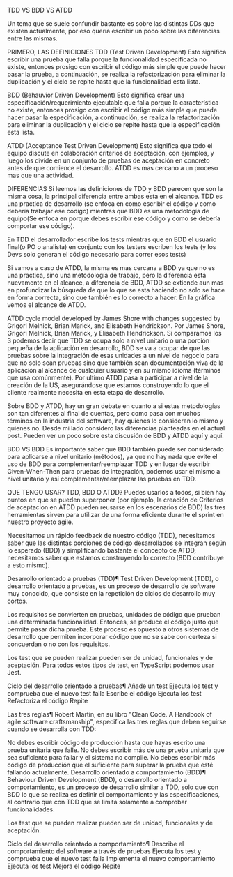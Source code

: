 TDD VS BDD VS ATDD

Un tema que se suele confundir bastante es sobre las distintas DDs que existen actualmente, por eso quería escribir un poco sobre las diferencias entre las mismas.

PRIMERO, LAS DEFINICIONES
TDD (Test Driven Development) Esto significa escribir una prueba que falla porque la funcionalidad especificada no existe, entonces  prosigo con escribir el código más simple que puede hacer pasar la prueba, a continuación, se realiza la refactorización para eliminar la duplicación y el ciclo se repite hasta que la funcionalidad esta lista.

BDD (Behauvior Driven Development) Esto significa crear una especificación/requerimiento ejecutable que falla porque la característica no existe, entonces  prosigo con escribir el código más simple que puede hacer pasar la especificación, a continuación, se realiza la refactorización para eliminar la duplicación y el ciclo se repite hasta que la especificación esta lista.

ATDD (Acceptance Test Driven Development) Esto significa que todo el equipo discute en colaboración criterios de aceptación, con ejemplos, y luego los divide en un conjunto de pruebas de aceptación en concreto antes de que comience el desarrollo. ATDD es mas cercano a un proceso mas que una actividad.

DIFERENCIAS
Si leemos las definiciones de TDD y BDD parecen que son la misma cosa, la principal diferencia entre ambas esta en el alcance. TDD es una practica de desarrollo (se enfoca en como escribir el código y como debería trabajar ese código) mientras que BDD es una metodología de equipo(Se enfoca en porque debes escribir ese código y como se debería comportar ese código).

En TDD el desarrollador escribe los tests mientras que en BDD el usuario final(o PO o analista) en conjunto con los testers escriben los tests (y los Devs solo generan el código necesario para correr esos tests)

Si vamos a caso de ATDD, la misma es mas cercana a BDD ya que no es una practica, sino una metodología de trabajo, pero la diferencia esta nuevamente en el alcance, a diferencia de BDD, ATDD se extiende aun mas en profundizar la búsqueda de que lo que se esta haciendo no solo se hace en forma correcta, sino que también es lo correcto a hacer. En la gráfica vemos el alcance de ATDD.

ATDD cycle model developed by James Shore with changes suggested by Grigori Melnick, Brian Marick, and Elisabeth Hendrickson.
Por James Shore, Grigori Melnick, Brian
Marick, y Elisabeth Hendrickson.
Si comparamos los 3 podemos decir que TDD se ocupa solo a nivel unitario o una porción pequeña de la aplicación en desarrollo, BDD se va a ocupar de que las pruebas sobre la integración de esas unidades a un nivel de negocio para que no solo sean pruebas sino que también sean documentación viva de la aplicación al alcance de cualquier usuario y en su mismo idioma (términos que usa comúnmente). Por ultimo ATDD pasa a participar a nivel de la creación de la US, asegurándose que estamos construyendo lo que el cliente realmente necesita en esta etapa de desarrollo.

Sobre BDD y ATDD, hay un gran debate en cuanto a si estas metodologías son tan diferentes al final de cuentas, pero como pasa con muchos términos en la industria del software, hay quienes lo consideran lo mismo y quienes no. Desde mi lado considero las diferencias planteadas en el actual post. Pueden ver un poco sobre esta discusión de BDD y ATDD aquí y aquí.

BDD VS BDD
Es importante saber que BDD también puede ser considerado para aplicarse a nivel unitario (métodos), ya que no hay nada que evite el uso de BDD para complementar/reemplazar TDD y en lugar de escribir Given-When-Then para pruebas de integración, podemos usar el mismo a nivel unitario y así complementar/reemplazar las pruebas en TDD.

QUE TENGO USAR? TDD, BDD O ATDD?
Puedes usarlos a todos, si bien hay puntos en que se pueden superponer (por ejemplo, la creación de Criterios de aceptacion en ATDD pueden reusarse en los escenarios de BDD) las tres herramientas sirven para utilizar de una forma eficiente durante el sprint en nuestro proyecto agile.

Necesitamos un rápido feedback de nuestro código (TDD), necesitamos saber que las distintas porciones de código desarrollados se integran según lo esperado (BDD) y simplificando bastante el concepto de ATDD, necesitamos saber que estamos construyendo lo correcto (BDD contribuye a esto mismo).




Desarrollo orientado a pruebas (TDD)¶
Test Driven Development (TDD), o desarrollo orientado a pruebas, es un proceso de desarrollo de software muy conocido, que consiste en la repetición de ciclos de desarrollo muy cortos.

Los requisitos se convierten en pruebas, unidades de código que prueban una determinada funcionalidad.
Entonces, se produce el código justo que permite pasar dicha prueba.
Este proceso es opuesto a otros sistemas de desarrollo que permiten incorporar código que no se sabe con certeza si concuerdan o no con los requisitos.

Los test que se pueden realizar pueden ser de unidad, funcionales y de aceptación. Para todos estos tipos de test, en TypeScript podemos usar Jest.

Ciclo del desarrollo orientado a pruebas¶
Añade un test
Ejecuta los test y comprueba que el nuevo test falla
Escribe el código
Ejecuta los test
Refactoriza el código
Repite


Las tres reglas¶
Robert Martin, en su libro "Clean Code. A Handbook of agile software craftsmanship", especifica las tres reglas que deben seguirse cuando se desarrolla con TDD:

No debes escribir código de producción hasta que hayas escrito una prueba unitaria que falle.
No debes escribir más de una prueba unitaria que sea suficiente para fallar y el sistema no compile.
No debes escribir más código de producción que el suficiente para superar la prueba que esté fallando actualmente.
Desarrollo orientado a comportamiento (BDD)¶
Behaviour Driven Development (BDD), o desarrollo orientado a comportamiento, es un proceso de desarrollo similar a TDD, solo que con BDD lo que se realiza es definir el comportamiento y las especificaciones, al contrario que con TDD que se limita solamente a comprobar funcionalidades.

Los test que se pueden realizar pueden ser de unidad, funcionales y de aceptación.

Ciclo del desarrollo orientado a comportamiento¶
Describe el comportamiento del software a través de pruebas
Ejecuta los test y comprueba que el nuevo test falla
Implementa el nuevo comportamiento
Ejecuta los test
Mejora el código
Repite